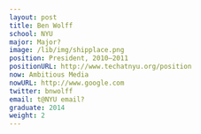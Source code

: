 ```yaml
---
layout: post
title: Ben Wolff
school: NYU
major: Major?
image: /lib/img/shipplace.png
position: President, 2010–2011
positionURL: http://www.techatnyu.org/position
now: Ambitious Media
nowURL: http://www.google.com
twitter: bnwolff
email: t@NYU email?
graduate: 2014
weight: 2
---
```

